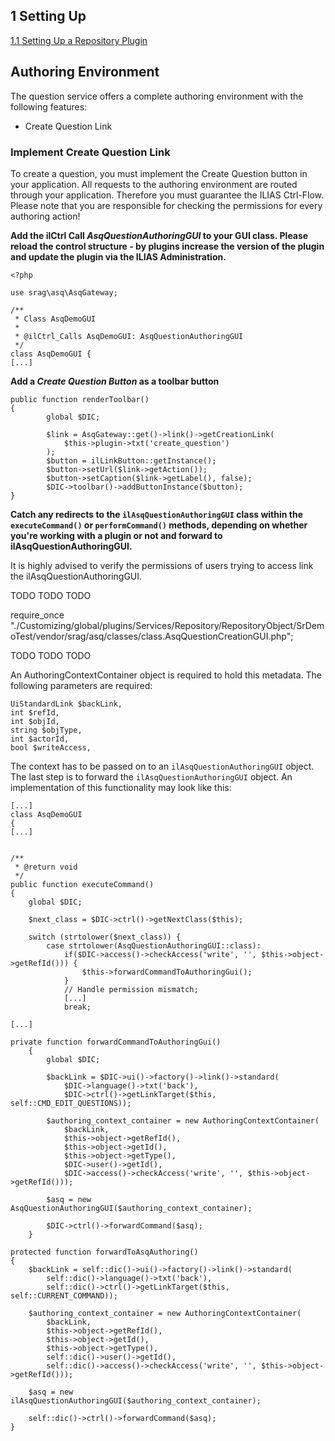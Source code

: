## 1 Setting Up
[1.1 Setting Up a Repository Plugin](docs/1_SettingUp/1-1_RepositoryPlugin.md)




## Authoring Environment
The question service offers a complete authoring environment with the following features:
* Create Question Link

### Implement Create Question Link
To create a question, you must implement the Create Question button in your application. All requests to the authoring environment are routed through your application. Therefore you must guarantee the ILIAS Ctrl-Flow. Please note that you are responsible for checking the permissions for every authoring action!

**Add the ilCtrl Call _AsqQuestionAuthoringGUI_ to your GUI class. Please reload the control structure - by plugins increase the version of the plugin and update the plugin via the ILIAS Administration.**
```
<?php

use srag\asq\AsqGateway;

/**
 * Class AsqDemoGUI
 *
 * @ilCtrl_Calls AsqDemoGUI: AsqQuestionAuthoringGUI
 */
class AsqDemoGUI {
[...]
```

**Add a _Create Question Button_ as a toolbar button**
```
public function renderToolbar()
{
        global $DIC;

        $link = AsqGateway::get()->link()->getCreationLink(
            $this->plugin->txt('create_question')
        );
        $button = ilLinkButton::getInstance();
        $button->setUrl($link->getAction());
        $button->setCaption($link->getLabel(), false);
        $DIC->toolbar()->addButtonInstance($button);
}
```
**Catch any redirects to the `ilAsqQuestionAuthoringGUI` class within the `executeCommand()` or `performCommand()` methods, depending on whether you're working with a plugin or not and forward to ilAsqQuestionAuthoringGUI.**

It is highly advised to verify the permissions of users trying to access link the ilAsqQuestionAuthoringGUI.



TODO TODO TODO

require_once "./Customizing/global/plugins/Services/Repository/RepositoryObject/SrDemoTest/vendor/srag/asq/classes/class.AsqQuestionCreationGUI.php";

TODO TODO TODO


An AuthoringContextContainer object is required to hold this metadata. The following parameters are required:
```
UiStandardLink $backLink,
int $refId,
int $objId,
string $objType,
int $actorId,
bool $writeAccess,
```

The context has to be passed on to an `ilAsqQuestionAuthoringGUI` object. The last step is to forward the `ilAsqQuestionAuthoringGUI` object. An implementation of this functionality may look like this:


```
[...]
class AsqDemoGUI
{
[...]


/**
 * @return void
 */
public function executeCommand()
{
    global $DIC;

    $next_class = $DIC->ctrl()->getNextClass($this);

    switch (strtolower($next_class)) {
        case strtolower(AsqQuestionAuthoringGUI::class):
            if($DIC->access()->checkAccess('write', '', $this->object->getRefId())) {
                $this->forwardCommandToAuthoringGui();
            }
            // Handle permission mismatch;
            [...]
            break;

[...]

private function forwardCommandToAuthoringGui()
    {
        global $DIC;

        $backLink = $DIC->ui()->factory()->link()->standard(
            $DIC->language()->txt('back'),
            $DIC->ctrl()->getLinkTarget($this, self::CMD_EDIT_QUESTIONS));

        $authoring_context_container = new AuthoringContextContainer(
            $backLink,
            $this->object->getRefId(),
            $this->object->getId(),
            $this->object->getType(),
            $DIC->user()->getId(),
            $DIC->access()->checkAccess('write', '', $this->object->getRefId()));

        $asq = new AsqQuestionAuthoringGUI($authoring_context_container);

        $DIC->ctrl()->forwardCommand($asq);
    }
```



```
protected function forwardToAsqAuthoring()
{
	$backLink = self::dic()->ui()->factory()->link()->standard(
	    self::dic()->language()->txt('back'), 
	    self::dic()->ctrl()->getLinkTarget($this, self::CURRENT_COMMAND)); 
	
	$authoring_context_container = new AuthoringContextContainer(
	    $backLink,
	    $this->object->getRefId(),
	    $this->object->getId(),
	    $this->object->getType(),
	    self::dic()->user()->getId(),
	    self::dic()->access()->checkAccess('write', '', $this->object->getRefId()));
	    
	$asq = new ilAsqQuestionAuthoringGUI($authoring_context_container);
	
	self::dic()->ctrl()->forwardCommand($asq);
}
```

